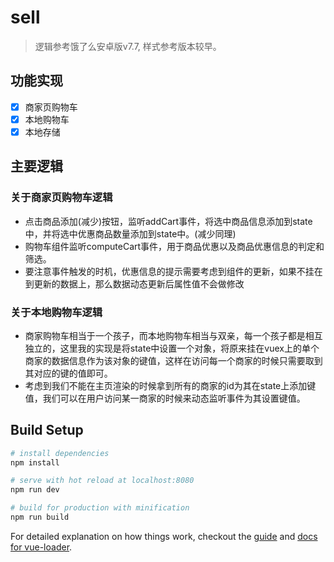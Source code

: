 # sell

> 逻辑参考饿了么安卓版v7.7, 样式参考版本较早。

## 功能实现
- [x] 商家页购物车
- [x] 本地购物车
- [x] 本地存储

## 主要逻辑
### 关于商家页购物车逻辑
- 点击商品添加(减少)按钮，监听addCart事件，将选中商品信息添加到state中，并将选中优惠商品数量添加到state中。(减少同理)
- 购物车组件监听computeCart事件，用于商品优惠以及商品优惠信息的判定和筛选。
- 要注意事件触发的时机，优惠信息的提示需要考虑到组件的更新，如果不挂在到更新的数据上，那么数据动态更新后属性值不会做修改

### 关于本地购物车逻辑
- 商家购物车相当于一个孩子，而本地购物车相当与双亲，每一个孩子都是相互独立的，这里我的实现是将state中设置一个对象，将原来挂在vuex上的单个商家的数据信息作为该对象的键值，这样在访问每一个商家的时候只需要取到其对应的键的值即可。
- 考虑到我们不能在主页渲染的时候拿到所有的商家的id为其在state上添加键值，我们可以在用户访问某一商家的时候来动态监听事件为其设置键值。

## Build Setup

``` bash
# install dependencies
npm install

# serve with hot reload at localhost:8080
npm run dev

# build for production with minification
npm run build
```

For detailed explanation on how things work, checkout the [guide](http://vuejs-templates.github.io/webpack/) and [docs for vue-loader](http://vuejs.github.io/vue-loader).
